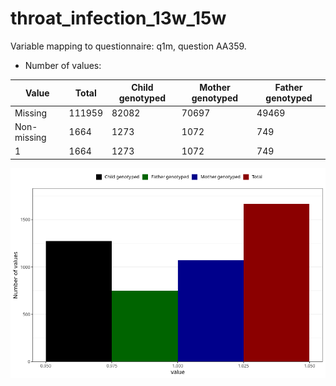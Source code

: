 # throat_infection_13w_15w
Variable mapping to questionnaire: q1m, question AA359.
- Number of values:

| Value | Total | Child genotyped | Mother genotyped | Father genotyped |
| ----- | ----- | --------------- | ---------------- | ---------------- |
| Missing | 111959 | 82082 | 70697 | 49469 |
| Non-missing | 1664 | 1273 | 1072 | 749 |
| 1 | 1664 | 1273 | 1072 | 749 |



![](throat_infection_13w_15w_n.png)



